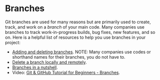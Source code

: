 # Branches
Git branches are used for many reasons but are primarily used to create, track, and work on a *branch* of your main code. Many companies use branches to track work-in-progress builds, bug fixes, new features, and so on. Here is a helpful list of resources to help you use branches in your project:

- [Adding and deleting branches](https://git-scm.com/book/en/v2/Git-Branching-Basic-Branching-and-Merging). NOTE: Many companies use codes or shorthand names for their branches, you do not have to.
- [Delete a branch locally and remotely](https://www.freecodecamp.org/news/how-to-delete-a-git-branch-both-locally-and-remotely/).
- [Branches in a nutshell](https://www.git-scm.com/book/en/v2/Git-Branching-Branches-in-a-Nutshell).
- Video: [Git & GitHub Tutorial for Beginners - Branches](https://youtu.be/QV0kVNvkMxc).